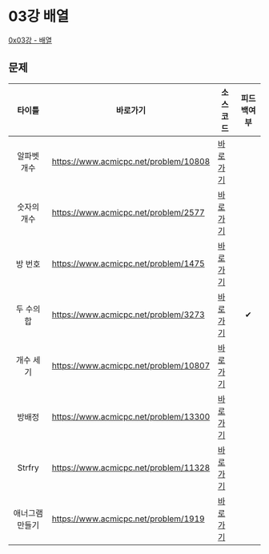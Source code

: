 # 03강 배열

[0x03강 - 배열](https://www.acmicpc.net/workbook/view/7307)

## 문제
|   타이틀    | 바로가기                                  | 소스코드                                   | 피드백여부 |
|:--------:|---------------------------------------|----------------------------------------|:-----:|
|  알파벳 개수  | https://www.acmicpc.net/problem/10808 | [바로가기](../../problem/n10808/Main.java) |       |
|  숫자의 개수  | https://www.acmicpc.net/problem/2577  | [바로가기](../../problem/n2577/Main.java)  |       |
|   방 번호   | https://www.acmicpc.net/problem/1475  | [바로가기](../../problem/n1475/Main.java)  |       |
|  두 수의 합  | https://www.acmicpc.net/problem/3273  | [바로가기](../../problem/n3273/Main.java)  |   ✔   |
|  개수 세기   | https://www.acmicpc.net/problem/10807 | [바로가기](../../problem/n10807/Main.java) |       |
|   방배정    | https://www.acmicpc.net/problem/13300 | [바로가기](../../problem/n13300/Main.java) |       |
|  Strfry  | https://www.acmicpc.net/problem/11328 | [바로가기](../../problem/n11328/Main.java) |       |
| 애너그램 만들기 | https://www.acmicpc.net/problem/1919  | [바로가기](../../problem/n1919/Main.java)  |       |
